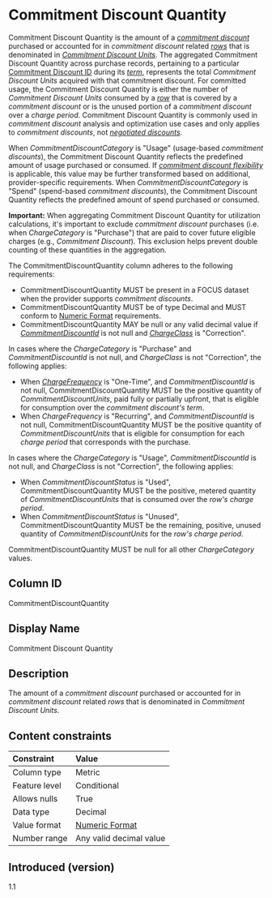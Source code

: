 # Commitment Discount Quantity

Commitment Discount Quantity is the amount of a [*commitment discount*](#commitment-discount) purchased or accounted for in *commitment discount* related [*rows*](#glossary:row) that is denominated in [*Commitment Discount Units*](#glossary:commitmentdiscountunit). The aggregated Commitment Discount Quantity across purchase records, pertaining to a particular [Commitment Discount ID](#commitmentdiscountid) during its [*term*](#glossary:term), represents the total *Commitment Discount Units* acquired with that commitment discount. For committed usage, the Commitment Discount Quantity is either the number of *Commitment Discount Units* consumed by a [*row*](glossary:#row) that is covered by a *commitment discount* or is the unused portion of a *commitment discount* over a *charge period*. Commitment Discount Quantity is commonly used in *commitment discount* analysis and optimization use cases and only applies to *commitment discounts*, not [*negotiated discounts*](#glossary:negotiated-discount).

When *CommitmentDiscountCategory* is "Usage" (usage-based *commitment discounts*), the Commitment Discount Quantity reflects the predefined amount of usage purchased or consumed. If [*commitment discount flexibility*](glossary:commitment-discount-flexibility) is applicable, this value may be further transformed based on additional, provider-specific requirements. When *CommitmentDiscountCategory* is "Spend" (spend-based *commitment discounts*), the Commitment Discount Quantity reflects the predefined amount of spend purchased or consumed.

**Important:** When aggregating Commitment Discount Quantity for utilization calculations, it's important to exclude *commitment discount* purchases (i.e. when *ChargeCategory* is "Purchase") that are paid to cover future eligible charges (e.g., *Commitment Discount*). This exclusion helps prevent double counting of these quantities in the aggregation.

The CommitmentDiscountQuantity column adheres to the following requirements:

* CommitmentDiscountQuantity MUST be present in a FOCUS dataset when the provider supports *commitment discounts*.
* CommitmentDiscountQuantity MUST be of type Decimal and MUST conform to [Numeric Format](#numericformat) requirements.
* CommitmentDiscountQuantity MAY be null or any valid decimal value if [*CommitmentDiscountId*](#commitmentdiscountid) is not null and [*ChargeClass*](#chargeclass) is "Correction".

In cases where the *ChargeCategory* is "Purchase" and *CommitmentDiscountId* is not null, and *ChargeClass* is not "Correction", the following applies:

* When [*ChargeFrequency*](#chargefrequency) is "One-Time", and *CommitmentDiscountId* is not null, CommitmentDiscountQuantity MUST be the positive quantity of *CommitmentDiscountUnits*, paid fully or partially upfront, that is eligible for consumption over the *commitment discount's* *term*.
* When *ChargeFrequency* is "Recurring", and *CommitmentDiscountId* is not null, CommitmentDiscountQuantity MUST be the positive quantity of *CommitmentDiscountUnits* that is eligible for consumption for each *charge period* that corresponds with the purchase.

In cases where the *ChargeCategory* is "Usage", *CommitmentDiscountId* is not null, and *ChargeClass* is not "Correction", the following applies:

* When *CommitmentDiscountStatus* is "Used", CommitmentDiscountQuantity MUST be the positive, metered quantity of *CommitmentDiscountUnits* that is consumed over the *row's* *charge period*.
* When *CommitmentDiscountStatus* is "Unused", CommitmentDiscountQuantity MUST be the remaining, positive, unused quantity of *CommitmentDiscountUnits* for the *row's* *charge period*.

CommitmentDiscountQuantity MUST be null for all other *ChargeCategory* values.

## Column ID

CommitmentDiscountQuantity

## Display Name

Commitment Discount Quantity

## Description

The amount of a *commitment discount* purchased or accounted for in *commitment discount* related *rows* that is denominated in *Commitment Discount Units*.

## Content constraints

| Constraint      | Value            |
|:----------------|:-----------------|
| Column type     | Metric           |
| Feature level   | Conditional      |
| Allows nulls    | True             |
| Data type       | Decimal          |
| Value format    | [Numeric Format](#numericformat) |
| Number range    | Any valid decimal value |

## Introduced (version)

1.1
